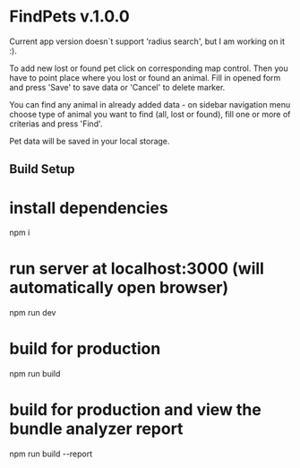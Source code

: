 # FindPets v.1.0.0

Current app version doesn`t support 'radius search', but I am working on it :).

To add new lost or found pet click on corresponding map control.
Then you have to point place where you lost or found an animal.
Fill in opened form and press 'Save' to save data or 'Cancel' to delete marker.

You can find any animal in already added data - on sidebar navigation menu choose type of animal you want
to find (all, lost or found), fill one or more of criterias and press 'Find'.

Pet data will be saved in your local storage.

## Build Setup

# install dependencies
npm i

# run server at localhost:3000 (will automatically open browser)
npm run dev

# build for production
npm run build

# build for production and view the bundle analyzer report
npm run build --report
```
